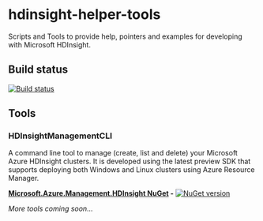 # hdinsight-helper-tools
Scripts and Tools to provide help, pointers and examples for developing with Microsoft HDInsight.

## Build status

[![Build status](https://ci.appveyor.com/api/projects/status/u59hingp65bdsayq?svg=true)](https://ci.appveyor.com/project/rtandonmsft/hdinsight-helper-tools)

## Tools

### HDInsightManagementCLI
A command line tool to manage (create, list and delete) your Microsoft Azure HDInsight clusters. 
It is developed using the latest preview SDK that supports deploying both Windows and Linux clusters using Azure Resource Manager.

**[Microsoft.Azure.Management.HDInsight NuGet](https://www.nuget.org/packages/Microsoft.Azure.Management.HDInsight) -** [![NuGet version](https://badge.fury.io/nu/Microsoft.Azure.Management.HDInsight.svg)](http://badge.fury.io/nu/Microsoft.Azure.Management.HDInsight)

*More tools coming soon...*
